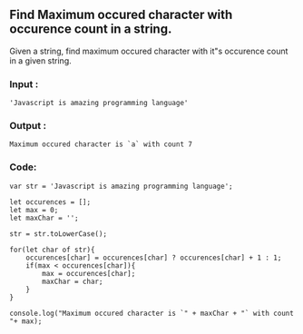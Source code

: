 ## Find Maximum occured character with occurence count in a string.

Given a string, find maximum occured character with it"s occurence count in a given string.

### Input :

```
'Javascript is amazing programming language'
```

### Output :

```
Maximum occured character is `a` with count 7
```

### Code:

```
var str = 'Javascript is amazing programming language';

let occurences = [];
let max = 0;
let maxChar = '';

str = str.toLowerCase();

for(let char of str){
	occurences[char] = occurences[char] ? occurences[char] + 1 : 1;
	if(max < occurences[char]){
	    max = occurences[char];
	    maxChar = char;
	}
}

console.log("Maximum occured character is `" + maxChar + "` with count "+ max);
```
